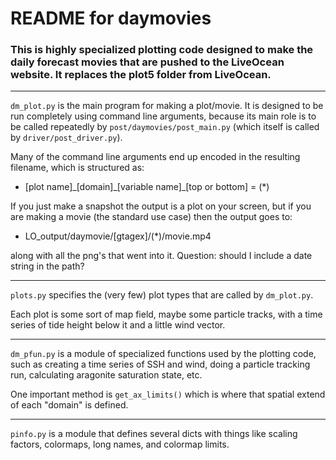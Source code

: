 # README for daymovies

### This is highly specialized plotting code designed to make the daily forecast movies that are pushed to the LiveOcean website.  It replaces the plot5 folder from LiveOcean.

---

`dm_plot.py` is the main program for making a plot/movie. It is designed to be run completely using command line arguments, because its main role is to be called repeatedly by `post/daymovies/post_main.py` (which itself is called by `driver/post_driver.py`).

Many of the command line arguments end up encoded in the resulting filename, which is structured as:

- [plot name]\_[domain]\_[variable name]\_[top or bottom] = (*)

If you just make a snapshot the output is a plot on your screen, but if you are making a movie (the standard use case) then the output goes to:

- LO_output/daymovie/[gtagex]/(*)/movie.mp4

along with all the png's that went into it.  Question: should I include a date string in the path?

---

`plots.py` specifies the (very few) plot types that are called by `dm_plot.py`.

Each plot is some sort of map field, maybe some particle tracks, with a time series of tide height below it and a little wind vector.

---

`dm_pfun.py` is a module of specialized functions used by the plotting code, such as creating a time series of SSH and wind, doing a particle tracking run, calculating aragonite saturation state, etc.

One important method is `get_ax_limits()` which is where that spatial extend of each "domain" is defined.

---

`pinfo.py` is a module that defines several dicts with things like scaling factors, colormaps, long names, and colormap limits.
